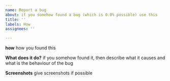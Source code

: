 ```yaml
---
name: Report a bug
about: if you somehow found a bug (which is 0.0% possible) use this
title: ''
labels: How
assignees: ''

---
```


**how**
how you found this

**What does it do?**
if you somehow found it, then describe what it causes and what is the behaviour of the bug

**Screenshots**
give screenshots if possible
